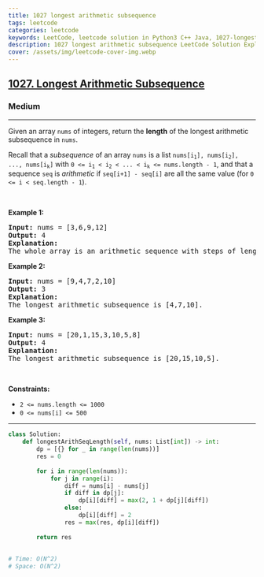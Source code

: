 ```yaml
---
title: 1027 longest arithmetic subsequence
tags: leetcode
categories: leetcode
keywords: LeetCode, leetcode solution in Python3 C++ Java, 1027-longest-arithmetic-subsequence solution
description: 1027 longest arithmetic subsequence LeetCode Solution Explained
cover: /assets/img/leetcode-cover-img.webp
---
```



<h2><a href="https://leetcode.com/problems/longest-arithmetic-subsequence/">1027. Longest Arithmetic Subsequence</a></h2><h3>Medium</h3><hr><div><p>Given an array <code>nums</code> of integers, return the <strong>length</strong> of the longest arithmetic subsequence in <code>nums</code>.</p>

<p>Recall that a <em>subsequence</em> of an array <code>nums</code> is a list <code>nums[i<sub>1</sub>], nums[i<sub>2</sub>], ..., nums[i<sub>k</sub>]</code> with <code>0 &lt;= i<sub>1</sub> &lt; i<sub>2</sub> &lt; ... &lt; i<sub>k</sub> &lt;= nums.length - 1</code>, and that a sequence <code>seq</code> is <em>arithmetic</em> if <code>seq[i+1] - seq[i]</code> are all the same value (for <code>0 &lt;= i &lt; seq.length - 1</code>).</p>

<p>&nbsp;</p>
<p><strong class="example">Example 1:</strong></p>

<pre><strong>Input:</strong> nums = [3,6,9,12]
<strong>Output:</strong> 4
<strong>Explanation: </strong>
The whole array is an arithmetic sequence with steps of length = 3.
</pre>

<p><strong class="example">Example 2:</strong></p>

<pre><strong>Input:</strong> nums = [9,4,7,2,10]
<strong>Output:</strong> 3
<strong>Explanation: </strong>
The longest arithmetic subsequence is [4,7,10].
</pre>

<p><strong class="example">Example 3:</strong></p>

<pre><strong>Input:</strong> nums = [20,1,15,3,10,5,8]
<strong>Output:</strong> 4
<strong>Explanation: </strong>
The longest arithmetic subsequence is [20,15,10,5].
</pre>

<p>&nbsp;</p>
<p><strong>Constraints:</strong></p>

<ul>
	<li><code>2 &lt;= nums.length &lt;= 1000</code></li>
	<li><code>0 &lt;= nums[i] &lt;= 500</code></li>
</ul>
</div>

---




```python
class Solution:
    def longestArithSeqLength(self, nums: List[int]) -> int:
        dp = [{} for _ in range(len(nums))]
        res = 0
        
        for i in range(len(nums)):
            for j in range(i):
                diff = nums[i] - nums[j]
                if diff in dp[j]:
                    dp[i][diff] = max(2, 1 + dp[j][diff])
                else:
                    dp[i][diff] = 2
                res = max(res, dp[i][diff])
            
        return res
    
    
# Time: O(N^2)
# Space: O(N^2)
```
